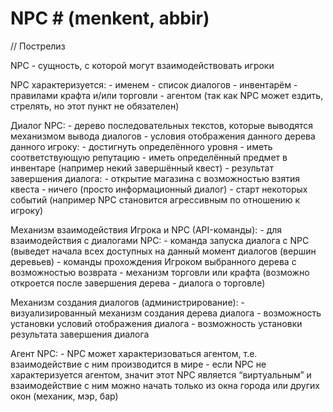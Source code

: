 ﻿
# NPC #  (menkent, abbir)

// Пострелиз

NPC  - сущность, с которой могут взаимодействовать игроки

NPC характеризуется:
	- именем
	- список диалогов
	- инвентарём
	- правилами крафта и/или торговли
	- агентом (так как NPC может ездить, стрелять, но этот пункт не обязателен)

Диалог NPC:
	- дерево последовательных текстов, которые выводятся механизмом вывода диалогов
	- условия отображения данного дерева данного игроку:
		- достигнуть определённого уровня
		- иметь соответствующую репутацию
		- иметь определённый предмет в инвентаре (например некий завершённый квест)
	- результат завершения диалога:
		- открытие магазина с возможностью взятия квеста
		- ничего (просто информационный диалог)
		- старт некоторых событий (например NPC становится агрессивным по отношению к игроку)

Механизм взаимодействия Игрока и NPC (API-команды):
	- для взаимодействия с диалогами NPC:
		- команда запуска диалога с NPC (выведет начала всех доступных на данный момент
          диалогов (вершин деревьев)
		- команды прохождения Игроком выбранного дерева с возможностью возврата
	- механизм торговли или крафта (возможно откроется после завершения дерева - диалога о
      торговле)

Механизм создания диалогов (администрирование):
	- визуализированный механизм создания дерева диалога
	- возможность установки условий отображения диалога
	- возможность установки результата завершения диалога

Агент NPC:
	- NPC может характеризоваться агентом, т.е. взаимодействие с ним производится в мире
	- если NPC не характеризуется агентом, значит этот NPC является “виртуальным” и взаимодействие с ним можно начать только из окна города или других окон (механик, мэр, бар)
